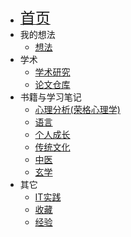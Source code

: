 * [<font size=5>首页</font>](/)
* 我的想法
  * [想法](/thoughts/)
* 学术
  * [学术研究](/research/)
  * [论文仓库](/paper/)
* 书籍与学习笔记
  * [心理分析(荣格心理学)](/analytical-psychology/)
  * [语言](/languages/)
  * [个人成长](/self-help/)
  * [传统文化](/tradition/)
  * [中医](/tcm/)
  * [玄学](/metaphysics/)
* 其它
  * [IT实践](/IT-practice/)
  * [收藏](/collection/)
  * [经验](/tips/)